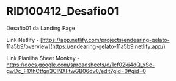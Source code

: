 # RID100412_Desafio01
Desafio01 da Landing Page

Link Netlify - [https://app.netlify.com/projects/endearing-gelato-11a5b9/overview](https://endearing-gelato-11a5b9.netlify.app/)

Link Planilha Sheet Monkey - https://docs.google.com/spreadsheets/d/1cf02kj4dQ_xSc-gwDc_F1XhCtfqn3ClNXFtwGB06dv0/edit?gid=0#gid=0

